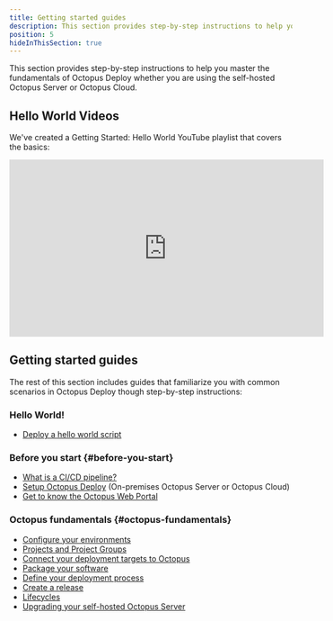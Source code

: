 ```yaml
---
title: Getting started guides
description: This section provides step-by-step instructions to help you master the fundamentals of Octopus Deploy whether you are using the self-hosted Octopus Server or Octopus Cloud.
position: 5
hideInThisSection: true
---
```


This section provides step-by-step instructions to help you master the fundamentals of Octopus Deploy whether you are using the self-hosted Octopus Server or Octopus Cloud.

## Hello World Videos

We've created a Getting Started: Hello World YouTube playlist that covers the basics:

<iframe width="560" height="315" src="https://www.youtube.com/embed/videoseries?list=PLAGskdGvlaw370oBEZgWwC3f3egJ3P9Uf" frameborder="0" allow="accelerometer; autoplay; encrypted-media; gyroscope; picture-in-picture" allowfullscreen></iframe>

## Getting started guides

The rest of this section includes guides that familiarize you with common scenarios in Octopus Deploy though step-by-step instructions:

### Hello World!

- [Deploy a hello world script](/docs/getting-started-guides/hello-world.md)

### Before you start {#before-you-start}

- [What is a CI/CD pipeline?](/docs/getting-started-guides/the-cicd-pipeline.md)
- [Setup Octopus Deploy](/docs/getting-started-guides/setup-octopus-deploy.md) (On-premises Octopus Server or Octopus Cloud)
- [Get to know the Octopus Web Portal](/docs/getting-started-guides/the-octopus-web-portal.md)

### Octopus fundamentals {#octopus-fundamentals}

- [Configure your environments](/docs/getting-started-guides/environments.md)
- [Projects and Project Groups](/docs/getting-started-guides/projects.md)
- [Connect your deployment targets to Octopus](/docs/getting-started-guides/deployment-targets.md)
- [Package your software](/docs/getting-started-guides/package-your-software.md)
- [Define your deployment process](/docs/getting-started-guides/deployment-process.md)
- [Create a release](/docs/getting-started-guides/releases.md)
- [Lifecycles](docs/getting-started-guides/lifecycle.md)
- [Upgrading your self-hosted Octopus Server](/docs/getting-started-guides/upgrading.md)
